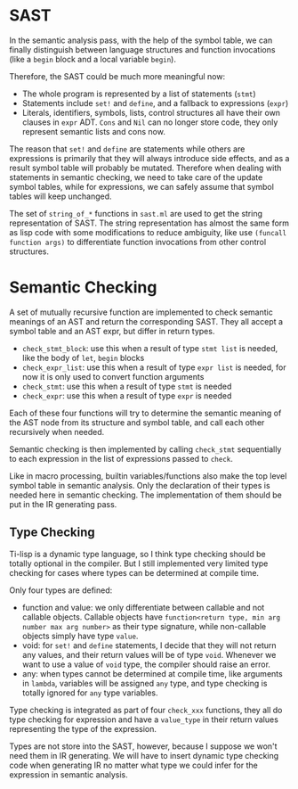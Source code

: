 # SAST

In the semantic analysis pass, with the help of the symbol table, we
can finally distinguish between language structures and function
invocations (like a `begin` block and a local variable `begin`).

Therefore, the SAST could be much more meaningful now:

- The whole program is represented by a list of statements (`stmt`)
- Statements include `set!` and `define`, and a fallback to
  expressions (`expr`)
- Literals, identifiers, symbols, lists, control structures all have
  their own clauses in `expr` ADT. `Cons` and `Nil` can no longer
  store code, they only represent semantic lists and cons now.

The reason that `set!` and `define` are statements while others are
expressions is primarily that they will always introduce side effects,
and as a result symbol table will probably be mutated. Therefore when
dealing with statements in semantic checking, we need to take care of
the update symbol tables, while for expressions, we can safely assume
that symbol tables will keep unchanged.

The set of `string_of_*` functions in `sast.ml` are used to get the
string representation of SAST. The string representation has almost
the same form as lisp code with some modifications to reduce
ambiguity, like use `(funcall function args)` to differentiate
function invocations from other control structures.

# Semantic Checking

A set of mutually recursive function are implemented to check semantic
meanings of an AST and return the corresponding SAST. They all accept
a symbol table and an AST expr, but differ in return types.

- `check_stmt_block`: use this when a result of type `stmt list` is
  needed, like the body of `let`, `begin` blocks
- `check_expr_list`: use this when a result of type `expr list` is
  needed, for now it is only used to convert function arguments
- `check_stmt`: use this when a result of type `stmt` is needed
- `check_expr`: use this when a result of type `expr` is needed

Each of these four functions will try to determine the semantic
meaning of the AST node from its structure and symbol table, and call
each other recursively when needed.

Semantic checking is then implemented by calling `check_stmt`
sequentially to each expression in the list of expressions passed to
`check`.

Like in macro processing, builtin variables/functions also make the
top level symbol table in semantic analysis. Only the declaration of
their types is needed here in semantic checking. The implementation of
them should be put in the IR generating pass.

## Type Checking

Ti-lisp is a dynamic type language, so I think type checking should be
totally optional in the compiler. But I still implemented very limited
type checking for cases where types can be determined at compile time.

Only four types are defined:

- function and value: we only differentiate between callable and not
  callable objects. Callable objects have `function<return type, min
  arg number max arg number>` as their type signature, while
  non-callable objects simply have type `value`.
- void: for `set!` and `define` statements, I decide that they will
  not return any values, and their return values will be of type
  `void`. Whenever we want to use a value of `void` type, the compiler
  should raise an error.
- any: when types cannot be determined at compile time, like arguments
  in `lambda`, variables will be assigned `any` type, and type
  checking is totally ignored for `any` type variables.

Type checking is integrated as part of four `check_xxx` functions,
they all do type checking for expression and have a `value_type` in
their return values representing the type of the expression.

Types are not store into the SAST, however, because I suppose we won't
need them in IR generating. We will have to insert dynamic type
checking code when generating IR no matter what type we could infer
for the expression in semantic analysis.
